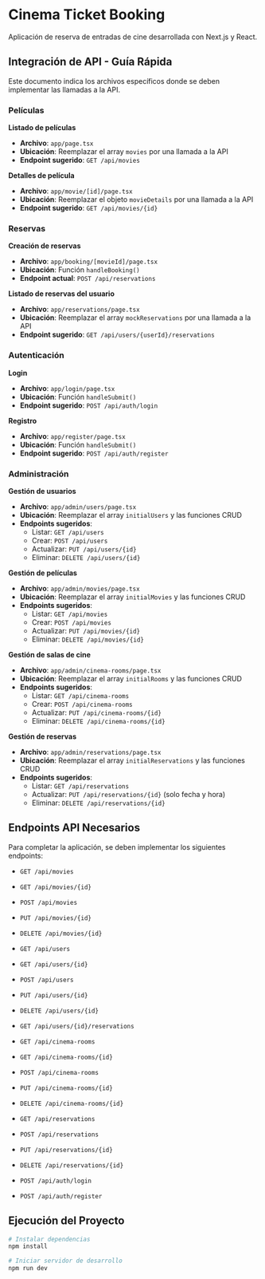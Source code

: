 # Cinema Ticket Booking

Aplicación de reserva de entradas de cine desarrollada con Next.js y React.

## Integración de API - Guía Rápida

Este documento indica los archivos específicos donde se deben implementar las llamadas a la API.

### Películas

**Listado de películas**
- **Archivo**: `app/page.tsx`
- **Ubicación**: Reemplazar el array `movies` por una llamada a la API
- **Endpoint sugerido**: `GET /api/movies`

**Detalles de película**
- **Archivo**: `app/movie/[id]/page.tsx`
- **Ubicación**: Reemplazar el objeto `movieDetails` por una llamada a la API
- **Endpoint sugerido**: `GET /api/movies/{id}`

### Reservas

**Creación de reservas**
- **Archivo**: `app/booking/[movieId]/page.tsx`
- **Ubicación**: Función `handleBooking()`
- **Endpoint actual**: `POST /api/reservations`

**Listado de reservas del usuario**
- **Archivo**: `app/reservations/page.tsx`
- **Ubicación**: Reemplazar el array `mockReservations` por una llamada a la API
- **Endpoint sugerido**: `GET /api/users/{userId}/reservations`

### Autenticación

**Login**
- **Archivo**: `app/login/page.tsx`
- **Ubicación**: Función `handleSubmit()`
- **Endpoint sugerido**: `POST /api/auth/login`

**Registro**
- **Archivo**: `app/register/page.tsx`
- **Ubicación**: Función `handleSubmit()`
- **Endpoint sugerido**: `POST /api/auth/register`

### Administración

**Gestión de usuarios**
- **Archivo**: `app/admin/users/page.tsx`
- **Ubicación**: Reemplazar el array `initialUsers` y las funciones CRUD
- **Endpoints sugeridos**:
  - Listar: `GET /api/users`
  - Crear: `POST /api/users`
  - Actualizar: `PUT /api/users/{id}`
  - Eliminar: `DELETE /api/users/{id}`

**Gestión de películas**
- **Archivo**: `app/admin/movies/page.tsx`
- **Ubicación**: Reemplazar el array `initialMovies` y las funciones CRUD
- **Endpoints sugeridos**:
  - Listar: `GET /api/movies`
  - Crear: `POST /api/movies`
  - Actualizar: `PUT /api/movies/{id}`
  - Eliminar: `DELETE /api/movies/{id}`

**Gestión de salas de cine**
- **Archivo**: `app/admin/cinema-rooms/page.tsx`
- **Ubicación**: Reemplazar el array `initialRooms` y las funciones CRUD
- **Endpoints sugeridos**:
  - Listar: `GET /api/cinema-rooms`
  - Crear: `POST /api/cinema-rooms`
  - Actualizar: `PUT /api/cinema-rooms/{id}`
  - Eliminar: `DELETE /api/cinema-rooms/{id}`

**Gestión de reservas**
- **Archivo**: `app/admin/reservations/page.tsx`
- **Ubicación**: Reemplazar el array `initialReservations` y las funciones CRUD
- **Endpoints sugeridos**:
  - Listar: `GET /api/reservations`
  - Actualizar: `PUT /api/reservations/{id}` (solo fecha y hora)
  - Eliminar: `DELETE /api/reservations/{id}`

## Endpoints API Necesarios

Para completar la aplicación, se deben implementar los siguientes endpoints:

- `GET /api/movies`
- `GET /api/movies/{id}`
- `POST /api/movies`
- `PUT /api/movies/{id}`
- `DELETE /api/movies/{id}`

- `GET /api/users`
- `GET /api/users/{id}`
- `POST /api/users`
- `PUT /api/users/{id}`
- `DELETE /api/users/{id}`
- `GET /api/users/{id}/reservations`

- `GET /api/cinema-rooms`
- `GET /api/cinema-rooms/{id}`
- `POST /api/cinema-rooms`
- `PUT /api/cinema-rooms/{id}`
- `DELETE /api/cinema-rooms/{id}`

- `GET /api/reservations`
- `POST /api/reservations`
- `PUT /api/reservations/{id}`
- `DELETE /api/reservations/{id}`

- `POST /api/auth/login`
- `POST /api/auth/register`

## Ejecución del Proyecto

```bash
# Instalar dependencias
npm install

# Iniciar servidor de desarrollo
npm run dev

